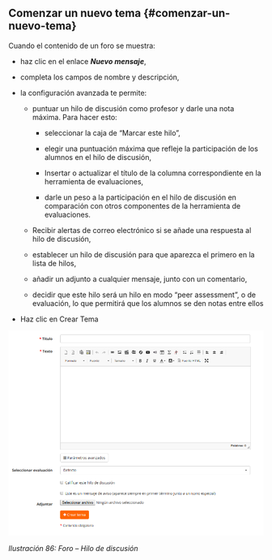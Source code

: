 ## Comenzar un nuevo tema {#comenzar-un-nuevo-tema}

Cuando el contenido de un foro se muestra:

*   haz clic en el enlace _**Nuevo mensaje**_,

*   completa los campos de nombre y descripción,

*   la configuración avanzada te permite:

    *   puntuar un hilo de discusión como profesor y darle una nota máxima. Para hacer esto:

        *   seleccionar la caja de “Marcar este hilo”,

        *   elegir una puntuación máxima que refleje la participación de los alumnos en el hilo de discusión,

        *   Insertar o actualizar el título de la columna correspondiente en la herramienta de evaluaciones,

        *   darle un peso a la participación en el hilo de discusión en comparación con otros componentes de la herramienta de evaluaciones.

    *   Recibir alertas de correo electrónico si se añade una respuesta al hilo de discusión,

    *   establecer un hilo de discusión para que aparezca el primero en la lista de hilos,

    *   añadir un adjunto a cualquier mensaje, junto con un comentario,

    *   decidir que este hilo será un hilo en modo “peer assessment”, o de evaluación, lo que permitirá que los alumnos se den notas entre ellos

*   Haz clic en Crear Tema

![](../assets/graficos52.png)

*Ilustración 86: Foro – Hilo de discusión*
